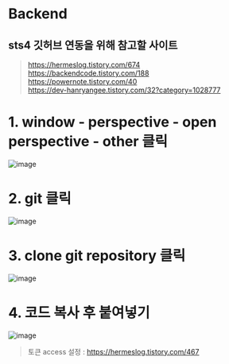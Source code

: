 # Backend
## sts4 깃허브 연동을 위해 참고할 사이트
> https://hermeslog.tistory.com/674  
> https://backendcode.tistory.com/188  
> https://powernote.tistory.com/40  
> https://dev-hanryangee.tistory.com/32?category=1028777  
# 1. window - perspective - open perspective - other 클릭
![image](https://github.com/final-1-joe/Backend/assets/126868160/a94fb23a-3173-4198-b9d5-71c665aca3de)

# 2. git 클릭
![image](https://github.com/final-1-joe/Backend/assets/126868160/930d751c-b9f3-4b9c-81ad-ae035ddc142b)

# 3. clone git repository 클릭
![image](https://github.com/final-1-joe/Backend/assets/126868160/8f02b7c8-1963-4de9-aaf6-57260185d379)

# 4. 코드 복사 후 붙여넣기
![image](https://github.com/final-1-joe/Backend/assets/126868160/96eea202-f3c4-4765-aaed-89361f2299d7)
> 토큰 access 설정 : https://hermeslog.tistory.com/467
